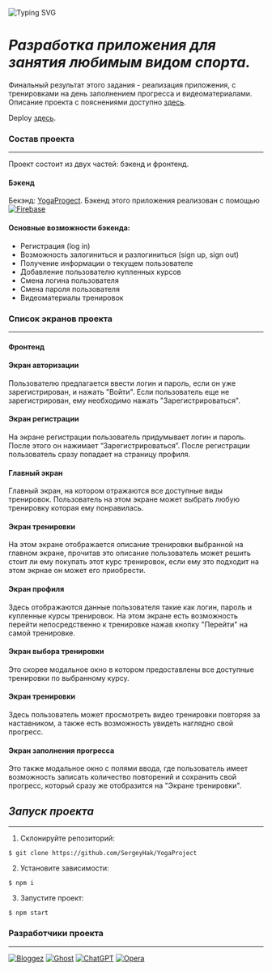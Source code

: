 ![Typing SVG](https://readme-typing-svg.herokuapp.com?font=&weight=1000&size=40&pause=1000&color=F7245F&background=6D28FF00&width=900&lines=Курсовая+работа+YogaProject!)
# _Разработка приложения для занятия любимым видом спорта._
 Финальный результат этого задания - реализация приложения, с тренировками на день  заполнением прогресса и видеоматериалами. 
 Описание проекта c пояснениями доступно [здесь](https://www.figma.com/file/QoOmLM2WGbES23xQeDCCYi/%D0%A1%D0%B0%D0%B9%D1%82-%D0%BE%D0%BD%D0%BB%D0%B0%D0%B9%D0%BD-%D1%82%D1%80%D0%B5%D0%BD%D0%B8%D1%80%D0%BE%D0%B2%D0%BE%D0%BA?type=design&node-id=0-1).

Deploy [здесь](https://creative-elf-af0aca.netlify.app/).

### Состав проекта
***
Проект состоит из двух частей: бэкенд и фронтенд.
#### Бэкенд
Бекэнд: [YogaProgect](https://console.firebase.google.com/u/1/project/yoga-prodject/database/yoga-prodject-default-rtdb/data?hl=ru).
Бэкенд этого приложения реализован с помощью [![Firebase](https://img.shields.io/badge/Firebase-039BE5?style=for-the-badge&logo=Firebase&logoColor=white)](https://firebase.google.com/)
#### Основные возможности бэкенда:
- Регистрация (log in)
- Возможность залогиниться и разлогиниться (sign up, sign out)
- Получение информации о текущем пользователе
- Добавление пользователю купленных курсов
- Смена логина пользователя
- Смена пароля пользователя
- Видеоматериалы тренировок
### Список экранов проекта 
***
#### Фронтенд
#### Экран авторизации
Пользователю предлагается ввести логин и пароль, если он уже зарегистрирован, и нажать "Войти". Если пользователь еще не зарегистрирован, ему необходимо нажать "Зарегистрироваться".

#### Экран регистрации
На экране регистрации пользователь придумывает логин и пароль. После этого он нажимает “Зарегистрироваться”. После регистрации пользователь сразу попадает на страницу профиля.

#### Главный экран
Главный экран, на котором отражаются все доступные виды тренировок. Пользователь на этом экране может выбрать любую тренировку которая ему понравилась.

#### Экран тренировки
На этом экране отображается описание тренировки выбранной на главном экране, прочитав это описание пользователь может решить стоит ли ему покупать этот курс тренировок, если ему это подходит на этом экрнае он может его приобрести.
#### Экран профиля
Здесь отображаются данные пользователя такие как логин, пароль и купленные курсы тренировок. На этом экране есть возможность перейти непосредственно к тренировке нажав кнопку "Перейти" на самой тренировке.
#### Экран выбора тренировки
Это скорее модальное окно в котором предоставлены все доступные тренировки по выбранному курсу.
#### Экран тренировки
Здесь пользователь может просмотреть видео тренировки повторяя за наставником, а также есть возможность увидеть наглядно свой прогресс.
#### Экран заполнения прогресса
Это также модальное окно с полями ввода, где пользователь имеет возможность записать количество повторений и сохранить свой прогресс, который сразу же отобразится на "Экране тренировки".
## _Запуск проекта_
***
1. Склонируйте репозиторий:
```
$ git clone https://github.com/SergeyHak/YogaProject
```
2. Установите зависимости:
```
$ npm i
```
3. Запустите проект:
```
$ npm start
```
### Разработчики проекта
***
[![Bloggez](https://img.shields.io/badge/Anton_Somikkk-FF5722?style=for-the-badge&logo=blogger&logoColor=white)](https://github.com/Anton-Somikkk) [![Ghost](https://img.shields.io/badge/irarekut-000?style=for-the-badge&logo=ghost&logoColor=%23F7DF1E)](https://github.com/irarekut) [![ChatGPT](https://img.shields.io/badge/Komarov_Georgy-74aa9c?style=for-the-badge&logo=openai&logoColor=white)](https://github.com/ckarnishon) [![Opera](https://img.shields.io/badge/SergeyHak-FF1B2D?style=for-the-badge&logo=Opera&logoColor=white)](https://github.com/SergeyHak)
